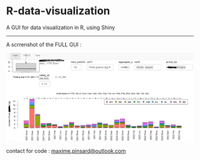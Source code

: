 # R-data-visualization

A GUI for data visualization in R, using Shiny

------------------------------------------------------------------------------

A scrrenshot of the FULL GUI :

![](https://github.com/MaxP92/R-data-visualization/blob/main/data_viz.png?raw=true)

contact for code : maxime.pinsard@outlook.com
